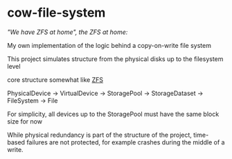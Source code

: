 # cow-file-system
*"We have ZFS at home", the ZFS at home:*


My own implementation of the logic behind a copy-on-write file system

This project simulates structure from the physical disks up to the filesystem level

core structure somewhat like [ZFS](https://arstechnica.com/information-technology/2020/05/zfs-101-understanding-zfs-storage-and-performance/)

PhysicalDevice -> VirtualDevice -> StoragePool -> StorageDataset -> FileSystem -> File

For simplicity, all devices up to the StoragePool must have the same block size for now

While physical redundancy is part of the structure of the project, time-based failures are not protected, for example crashes during the middle of a write.